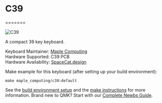 # C39
=======

![C39](https://i.imgur.com/KuWIIuW.png)

A compact 39 key keyboard.

Keyboard Maintainer: [Maple Computing]()  
Hardware Supported: C39 PCB  
Hardware Availability: [SpaceCat.design](https://spacecat.design)

Make example for this keyboard (after setting up your build environment):

    make maple_computing/c39:default

See the [build environment setup](https://docs.qmk.fm/#/getting_started_build_tools) and the [make instructions](https://docs.qmk.fm/#/getting_started_make_guide) for more information. Brand new to QMK? Start with our [Complete Newbs Guide](https://docs.qmk.fm/#/newbs).
